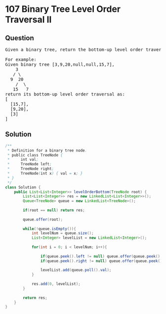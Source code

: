 # 107 Binary Tree Level Order Traversal II
## Question
<pre>
Given a binary tree, return the bottom-up level order traversal of its nodes' values. (ie, from left to right, level by level from leaf to root).

For example:
Given binary tree [3,9,20,null,null,15,7],
    3
   / \
  9  20
    /  \
   15   7
return its bottom-up level order traversal as:
[
  [15,7],
  [9,20],
  [3]
]
</pre>
<div STYLE="page-break-after: always;">

## Solution

```java
/**
 * Definition for a binary tree node.
 * public class TreeNode {
 *     int val;
 *     TreeNode left;
 *     TreeNode right;
 *     TreeNode(int x) { val = x; }
 * }
 */
class Solution {
    public List<List<Integer>> levelOrderBottom(TreeNode root) {
        List<List<Integer>> res = new LinkedList<List<Integer>>();
        Queue<TreeNode> queue = new LinkedList<TreeNode>();
        
        if(root == null) return res;
        
        queue.offer(root);
        
        while(!queue.isEmpty()){
            int levelNum = queue.size();
            List<Integer> levelList = new LinkedList<Integer>();
            
            for(int i = 0; i < levelNum; i++){
                
                if(queue.peek().left != null) queue.offer(queue.peek().left);
                if(queue.peek().right != null) queue.offer(queue.peek().right);
                
                levelList.add(queue.poll().val);
            }
            
            res.add(0, levelList);
        }
        
        return res;
    }
}
```
